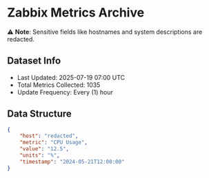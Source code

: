 # Zabbix Metrics Archive

⚠️ **Note**: Sensitive fields like hostnames and system descriptions are redacted.

## Dataset Info
- Last Updated: 2025-07-19 07:00 UTC
- Total Metrics Collected: 1035
- Update Frequency: Every (1) hour

## Data Structure
```json
{
    "host": "redacted",
    "metric": "CPU Usage",
    "value": "12.5",
    "units": "%",
    "timestamp": "2024-05-21T12:00:00"
}
```
